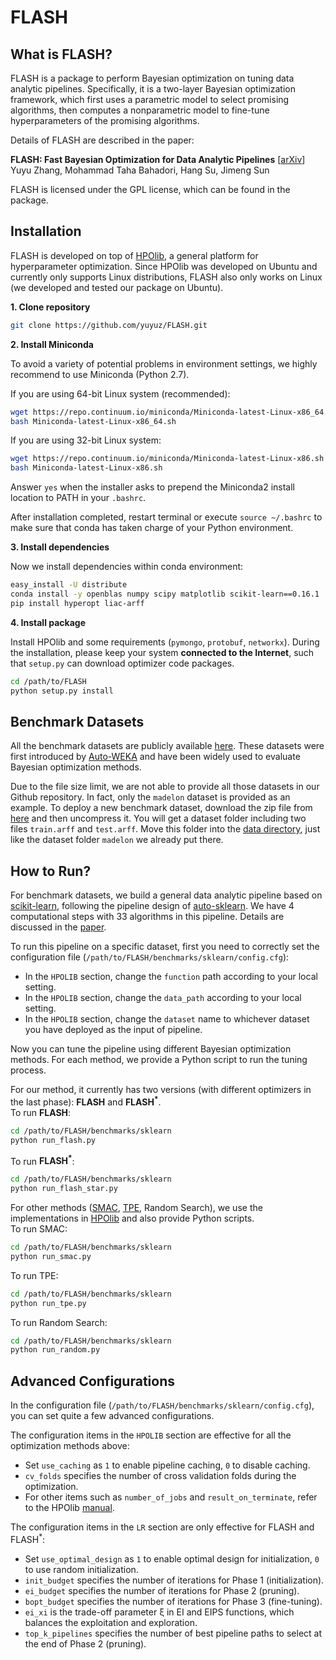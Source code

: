 # FLASH

## What is FLASH?

FLASH is a package to perform Bayesian optimization on tuning data analytic pipelines. Specifically, it is a two-layer Bayesian optimization framework, which first uses a parametric model to select promising algorithms, then computes a nonparametric model to fine-tune hyperparameters of the promising algorithms.

Details of FLASH are described in the paper:

**FLASH: Fast Bayesian Optimization for Data Analytic Pipelines** [[arXiv](http://arxiv.org/abs/1602.06468)]  
Yuyu Zhang, Mohammad Taha Bahadori, Hang Su, Jimeng Sun

FLASH is licensed under the GPL license, which can be found in the package.

## Installation

FLASH is developed on top of [HPOlib](http://www.automl.org/hpolib.html), a general platform for hyperparameter optimization. Since HPOlib was developed on Ubuntu and currently only supports Linux distributions, FLASH also only works on Linux (we developed and tested our package on Ubuntu).

**1. Clone repository**
```bash
git clone https://github.com/yuyuz/FLASH.git
```

**2. Install Miniconda**

To avoid a variety of potential problems in environment settings, we highly recommend to use Miniconda (Python 2.7).

If you are using 64-bit Linux system (recommended):
```bash
wget https://repo.continuum.io/miniconda/Miniconda-latest-Linux-x86_64.sh
bash Miniconda-latest-Linux-x86_64.sh
```

If you are using 32-bit Linux system:
```bash
wget https://repo.continuum.io/miniconda/Miniconda-latest-Linux-x86.sh
bash Miniconda-latest-Linux-x86.sh
```

Answer ``yes`` when the installer asks to prepend the Miniconda2 install location to PATH in your ``.bashrc``. 

After installation completed, restart terminal or execute ``source ~/.bashrc`` to make sure that conda has taken charge of your Python environment.

**3. Install dependencies**

Now we install dependencies within conda environment:
```bash
easy_install -U distribute
conda install -y openblas numpy scipy matplotlib scikit-learn==0.16.1
pip install hyperopt liac-arff
```

**4. Install package**

Install HPOlib and some requirements (``pymongo``, ``protobuf``, ``networkx``). During the installation, please keep your system **connected to the Internet**, such that ``setup.py`` can download optimizer code packages.
```bash
cd /path/to/FLASH
python setup.py install
```

## Benchmark Datasets

All the benchmark datasets are publicly available [here](http://www.cs.ubc.ca/labs/beta/Projects/autoweka/datasets). These datasets were first introduced by [Auto-WEKA](http://www.cs.ubc.ca/labs/beta/Projects/autoweka) and have been widely used to evaluate Bayesian optimization methods.

Due to the file size limit, we are not able to provide all those datasets in our Github repository. In fact, only the ``madelon`` dataset is provided as an example. To deploy a new benchmark dataset, download the zip file from [here](http://www.cs.ubc.ca/labs/beta/Projects/autoweka/datasets) and then uncompress it. You will get a dataset folder including two files ``train.arff`` and ``test.arff``. Move this folder into the [data directory](https://github.com/yuyuz/FLASH/tree/master/data), just like the dataset folder ``madelon`` we already put there.

## How to Run?

For benchmark datasets, we build a general data analytic pipeline based on [scikit-learn](http://scikit-learn.org), following the pipeline design of [auto-sklearn](https://github.com/automl/auto-sklearn). We have 4 computational steps with 33 algorithms in this pipeline. Details are discussed in the [paper](http://arxiv.org/abs/1602.06468).

To run this pipeline on a specific dataset, first you need to correctly set the configuration file (``/path/to/FLASH/benchmarks/sklearn/config.cfg``):

* In the ``HPOLIB`` section, change the ``function`` path according to your local setting.
* In the ``HPOLIB`` section, change the ``data_path`` according to your local setting.
* In the ``HPOLIB`` section, change the ``dataset`` name to whichever dataset you have deployed as the input of pipeline.

Now you can tune the pipeline using different Bayesian optimization methods. For each method, we provide a Python script to run the tuning process.

For our method, it currently has two versions (with different optimizers in the last phase): **FLASH** and **FLASH<sup>*</sup>**.  
To run **FLASH**:
```bash
cd /path/to/FLASH/benchmarks/sklearn
python run_flash.py
```

To run **FLASH<sup>*</sup>**:
```bash
cd /path/to/FLASH/benchmarks/sklearn
python run_flash_star.py
```

For other methods ([SMAC](http://www.cs.ubc.ca/labs/beta/Projects/SMAC), [TPE](http://jaberg.github.io/hyperopt), Random Search), we use the implementations in [HPOlib](http://www.automl.org/hpolib.html) and also provide Python scripts.  
To run SMAC:
```bash
cd /path/to/FLASH/benchmarks/sklearn
python run_smac.py
```

To run TPE:
```bash
cd /path/to/FLASH/benchmarks/sklearn
python run_tpe.py
```

To run Random Search:
```bash
cd /path/to/FLASH/benchmarks/sklearn
python run_random.py
```

## Advanced Configurations

In the configuration file (``/path/to/FLASH/benchmarks/sklearn/config.cfg``), you can set quite a few advanced configurations.

The configuration items in the ``HPOLIB`` section are effective for all the optimization methods above:

* Set ``use_caching`` as ``1`` to enable pipeline caching, ``0`` to disable caching.
* ``cv_folds`` specifies the number of cross validation folds during the optimization.
* For other items such as ``number_of_jobs`` and ``result_on_terminate``, refer to the HPOlib [manual](http://www.automl.org/manual.html).

The configuration items in the ``LR`` section are only effective for FLASH and FLASH<sup>*</sup>:

* Set ``use_optimal_design`` as ``1`` to enable optimal design for initialization, ``0`` to use random initialization.
* ``init_budget`` specifies the number of iterations for Phase 1 (initialization).
* ``ei_budget`` specifies the number of iterations for Phase 2 (pruning).
* ``bopt_budget`` specifies the number of iterations for Phase 3 (fine-tuning).
* ``ei_xi`` is the trade-off parameter ξ in EI and EIPS functions, which balances the exploitation and
exploration.
* ``top_k_pipelines`` specifies the number of best pipeline paths to select at the end of Phase 2 (pruning).
